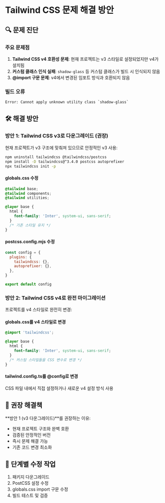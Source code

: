 # Tailwind CSS 문제 해결 방안

## 🔍 문제 진단

### 주요 문제점

1. **Tailwind CSS v4 호환성 문제**: 현재 프로젝트는 v3 스타일로 설정되었지만 v4가 설치됨
2. **커스텀 클래스 인식 실패**: `shadow-glass` 등 커스텀 클래스가 빌드 시 인식되지 않음
3. **@import 구문 문제**: v4에서 변경된 임포트 방식과 호환되지 않음

### 빌드 오류

```
Error: Cannot apply unknown utility class `shadow-glass`
```

## 🛠️ 해결 방안

### 방안 1: Tailwind CSS v3로 다운그레이드 (권장)

현재 프로젝트가 v3 구조에 맞춰져 있으므로 안정적인 v3 사용:

```bash
npm uninstall tailwindcss @tailwindcss/postcss
npm install -D tailwindcss@^3.4.0 postcss autoprefixer
npx tailwindcss init -p
```

#### globals.css 수정

```css
@tailwind base;
@tailwind components;
@tailwind utilities;

@layer base {
  html {
    font-family: 'Inter', system-ui, sans-serif;
  }
  /* 기존 스타일 유지 */
}
```

#### postcss.config.mjs 수정

```javascript
const config = {
  plugins: {
    tailwindcss: {},
    autoprefixer: {},
  },
}

export default config
```

### 방안 2: Tailwind CSS v4로 완전 마이그레이션

프로젝트를 v4 스타일로 완전히 변경:

#### globals.css를 v4 스타일로 변경

```css
@import 'tailwindcss';

@layer base {
  html {
    font-family: 'Inter', system-ui, sans-serif;
  }
  /* 커스텀 스타일들을 CSS 변수로 변경 */
}
```

#### tailwind.config.ts를 @config로 변경

CSS 파일 내에서 직접 설정하거나 새로운 v4 설정 방식 사용

## 🎯 권장 해결책

**방안 1 (v3 다운그레이드)**를 권장하는 이유:

- 현재 프로젝트 구조와 완벽 호환
- 검증된 안정적인 버전
- 즉시 문제 해결 가능
- 기존 코드 변경 최소화

## 🔧 단계별 수정 작업

1. 패키지 다운그레이드
2. PostCSS 설정 수정
3. globals.css import 구문 수정
4. 빌드 테스트 및 검증
